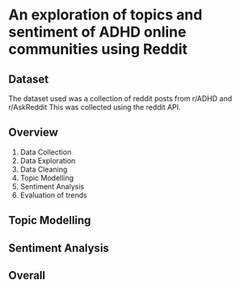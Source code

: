 # An exploration of topics and sentiment of ADHD online communities using Reddit 

## Dataset
The dataset used was a collection of reddit posts from r/ADHD and r/AskReddit
This was collected using the reddit API.
## Overview
1. Data Collection
2. Data Exploration
3. Data Cleaning
4. Topic Modelling
5. Sentiment Analysis
6. Evaluation of trends

## Topic Modelling

## Sentiment Analysis

## Overall

